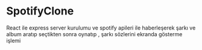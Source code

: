# SpotifyClone
React ile express server kurulumu ve spotify apileri ile haberleşerek şarkı ve album aratıp seçtikten sonra oynatıp , şarkı sözlerini ekranda gösterme işlemi
